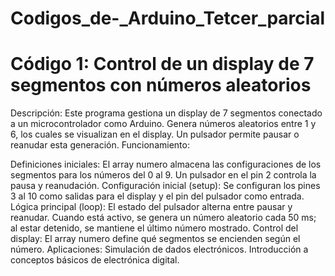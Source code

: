 # Codigos_de-_Arduino_Tetcer_parcial
# Código 1: Control de un display de 7 segmentos con números aleatorios

Descripción: Este programa gestiona un display de 7 segmentos conectado a un microcontrolador como Arduino. Genera números aleatorios entre 1 y 6, los cuales se visualizan en el display. Un pulsador permite pausar o reanudar esta generación.
Funcionamiento:

Definiciones iniciales: El array numero almacena las configuraciones de los segmentos para los números del 0 al 9. Un pulsador en el pin 2 controla la pausa y reanudación.
Configuración inicial (setup): Se configuran los pines 3 al 10 como salidas para el display y el pin del pulsador como entrada.
Lógica principal (loop): El estado del pulsador alterna entre pausar y reanudar. Cuando está activo, se genera un número aleatorio cada 50 ms; al estar detenido, se mantiene el último número mostrado.
Control del display: El array numero define qué segmentos se encienden según el número.
Aplicaciones:
Simulación de dados electrónicos.
Introducción a conceptos básicos de electrónica digital.
